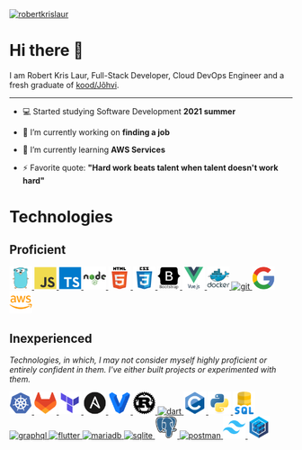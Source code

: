 <p align="left">
<a href="https://linkedin.com/in/robertkrislaur" target="blank"><img align="center" src="https://raw.githubusercontent.com/rahuldkjain/github-profile-readme-generator/master/src/images/icons/Social/linked-in-alt.svg" alt="robertkrislaur" height="25" width="35" /></a>
</p>

# Hi there 👋

I am Robert Kris Laur, Full-Stack Developer, Cloud DevOps Engineer and a fresh graduate of [kood/Jõhvi](https://kood.tech/).

---
- 💻 Started studying Software Development **2021 summer**

- 🔭 I’m currently working on **finding a job**

- 🌱 I’m currently learning **AWS Services**

- ⚡ Favorite quote: **"Hard work beats talent when talent doesn't work hard"**
# Technologies
## Proficient

<p align="left">
    <a href="https://golang.org" target="_blank" rel="noreferrer"> <img src="https://raw.githubusercontent.com/devicons/devicon/master/icons/go/go-original.svg" alt="go" title="Golang" width="40" height="40"/> </a> 
    <a href="https://developer.mozilla.org/en-US/docs/Web/JavaScript" target="_blank" rel="noreferrer"> <img src="https://raw.githubusercontent.com/devicons/devicon/master/icons/javascript/javascript-original.svg" alt="javascript" title="JavaScript" width="40" height="40"/> </a>
    <a href="https://www.typescriptlang.org/" target="_blank" rel="noreferrer"> <img src="https://raw.githubusercontent.com/devicons/devicon/master/icons/typescript/typescript-original.svg" alt="typescript" title="TypeScript" width="40" height="40"/> </a>
    <a href="https://nodejs.org" target="_blank" rel="noreferrer"> <img src="https://raw.githubusercontent.com/devicons/devicon/master/icons/nodejs/nodejs-original-wordmark.svg" alt="nodejs" title="Node.js" width="40" height="40"/> </a> 
    <a href="https://www.w3.org/html/" target="_blank" rel="noreferrer"> <img src="https://raw.githubusercontent.com/devicons/devicon/master/icons/html5/html5-original-wordmark.svg" alt="html5" width="40" title="HTML5" height="40"/> </a>
    <a href="https://www.w3schools.com/css/" target="_blank" rel="noreferrer"> <img src="https://raw.githubusercontent.com/devicons/devicon/master/icons/css3/css3-original-wordmark.svg" alt="css3" title="CSS" width="40" height="40"/> </a>
    <a href="https://getbootstrap.com" target="_blank" rel="noreferrer"><img src="https://raw.githubusercontent.com/devicons/devicon/master/icons/bootstrap/bootstrap-plain-wordmark.svg" alt="bootstrap" title="Bootstrap" width="40" height="40"/> </a>
    <a href="https://vuejs.org/" target="_blank" rel="noreferrer"> <img src="https://raw.githubusercontent.com/devicons/devicon/master/icons/vuejs/vuejs-original-wordmark.svg" alt="vuejs" width="40" title="Vue.js" height="40"/> </a>
    <a href="https://www.docker.com/" target="_blank" rel="noreferrer"> <img src="https://raw.githubusercontent.com/devicons/devicon/master/icons/docker/docker-original-wordmark.svg" alt="docker" title="Docker" width="40" height="40"/> </a>
    <a href="https://git-scm.com/" target="_blank" rel="noreferrer"> <img src="https://www.vectorlogo.zone/logos/git-scm/git-scm-icon.svg" alt="git" title="git" width="40" height="40"/> </a> 
    <a href="https://www.google.com/" target="_blank" rel="noreferrer"> <img src="https://raw.githubusercontent.com/devicons/devicon/master/icons/google/google-original.svg" alt="google" title="Googling.." width="40" height="40"/> </a> 
    <a href="https://aws.amazon.com/" target="_blank" rel="noreferrer"> <img src="https://raw.githubusercontent.com/devicons/devicon/master/icons/amazonwebservices/amazonwebservices-plain-wordmark.svg" alt="AWS" title="aws" width="40" height="40"/> </a>
 </a>
</p>


## Inexperienced
*Technologies, in which, I may not consider myself highly proficient or entirely confident in them. I've either built projects or experimented with them.*

<p align="left">
     <a href="https://kubernetes.io/" target="_blank" rel="noreferrer"> <img src="https://raw.githubusercontent.com/devicons/devicon/master/icons/kubernetes/kubernetes-plain.svg" alt="kubernetes" title="Kubernetes" width="40" height="40"/> </a> 
    <a href="https://about.gitlab.com/" target="_blank" rel="noreferrer"> <img src="https://raw.githubusercontent.com/devicons/devicon/master/icons/gitlab/gitlab-original.svg" alt="gitlab" title="Gitlab" width="40" height="40"/> </a> 
    <a href="https://www.terraform.io/" target="_blank" rel="noreferrer"> <img src="https://raw.githubusercontent.com/devicons/devicon/master/icons/terraform/terraform-original.svg" alt="terraform" title="Terraform" width="40" height="40"/> </a> 
    <a href="https://www.ansible.com/" target="_blank" rel="noreferrer"> <img src="https://raw.githubusercontent.com/devicons/devicon/master/icons/ansible/ansible-original.svg" alt="ansible" title="Ansible" width="40" height="40"/> </a> 
    <a href="https://www.vagrantup.com/" target="_blank" rel="noreferrer"> <img src="https://raw.githubusercontent.com/devicons/devicon/master/icons/vagrant/vagrant-original.svg" alt="vagrant" title="Vagrant" width="40" height="40"/> </a> 
    <a href="https://www.rust-lang.org" target="_blank" rel="noreferrer"> <img src="https://raw.githubusercontent.com/devicons/devicon/master/icons/rust/rust-plain.svg" alt="rust" title="Rust" width="40" height="40"/> </a>  
    <a href="https://dart.dev/" target="_blank" rel="noreferrer"> <img src="https://cdn.jsdelivr.net/gh/devicons/devicon/icons/dart/dart-original.svg" alt="dart" title="Dart" width="40" height="40"/> </a> 
    <a href="https://www.w3schools.com/c/c_intro.php" target="_blank" rel="noreferrer"> <img src="https://raw.githubusercontent.com/devicons/devicon/master/icons/c/c-original.svg" alt="c" title="C" width="40" height="40"/> </a> 
    <a href="https://www.python.org/" target="_blank" rel="noreferrer"> <img src="https://raw.githubusercontent.com/devicons/devicon/master/icons/python/python-original.svg" alt="python" title="Python" width="40" height="40"/> </a> 
    <a href="https://en.wikipedia.org/wiki/SQL" target="_blank" rel="noreferrer"> <img src="./images/sql-server.png" alt="SQL" title="SQL" width="40" height="40"/> </a> 
    <a href="https://graphql.org" target="_blank" rel="noreferrer"> <img src="https://www.vectorlogo.zone/logos/graphql/graphql-icon.svg" alt="graphql" title="GraphQL" width="40" height="40"/> </a> 
    <a href="https://flutter.dev/" target="_blank" rel="noreferrer"><img src="https://cdn.jsdelivr.net/gh/devicons/devicon/icons/flutter/flutter-original.svg" alt="flutter" title="Flutter" width="40" height="40" />
    <a href="https://mariadb.org/" target="_blank" rel="noreferrer"> <img src="https://www.vectorlogo.zone/logos/mariadb/mariadb-icon.svg" alt="mariadb" width="40" title="MariaDB" height="40"/> </a> 
    <a href="https://www.sqlite.org/" target="_blank" rel="noreferrer"> <img src="https://www.vectorlogo.zone/logos/sqlite/sqlite-icon.svg" alt="sqlite" width="40" title="SQLite" height="40"/> </a>
    <a href="https://www.postgresql.org/" target="_blank" rel="noreferrer"> <img src="https://raw.githubusercontent.com/devicons/devicon/master/icons/postgresql/postgresql-original.svg" alt="postgresql" title="PostgreSQL" width="40" height="40"/> </a>
    <a href="https://postman.com" target="_blank" rel="noreferrer"> <img src="https://www.vectorlogo.zone/logos/getpostman/getpostman-icon.svg" alt="postman" title="Postman" width="40" height="40"/> </a>
    <a href="https://tailwindcss.com/" target="_blank" rel="noreferrer"> <img src="https://raw.githubusercontent.com/devicons/devicon/master/icons/tailwindcss/tailwindcss-plain.svg" alt="tailwindcss" title="TailwindCSS" width="40" height="40"/> </a>
    <a href="https://sequelize.org/" target="_blank" rel="noreferrer"> <img src="https://raw.githubusercontent.com/devicons/devicon/master/icons/sequelize/sequelize-original.svg" alt="sequelize" title="Sequelize.js" width="40" height="40"/> </a>
</p>

